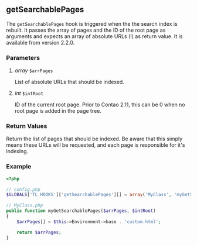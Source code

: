 getSearchablePages
------------------

The `getSearchablePages` hook is triggered when the the search index is rebuilt. It passes the array of pages and the ID of the root page as arguments and expects an array of absolute URLs (!) as return value. It is available from version 2.2.0.


### Parameters ###

1. *array* `$arrPages`

	List of absolute URLs that should be indexed.

2. *int* `$intRoot`

	ID of the current root page. Prior to Contao 2.11, this can be 0 when no root page is added in the page tree.
	

### Return Values ###

Return the list of pages that should be indexed. Be aware that this simply means these URLs will be requested, and each page is responsible for it's indexing.


### Example ###

```php
<?php

// config.php
$GLOBALS['TL_HOOKS']['getSearchablePages'][] = array('MyClass', 'myGetSearchablePages');

// MyClass.php
public function myGetSearchablePages($arrPages, $intRoot)
{
	$arrPages[] = $this->Environment->base . 'custom.html';

    return $arrPages;
}
```
